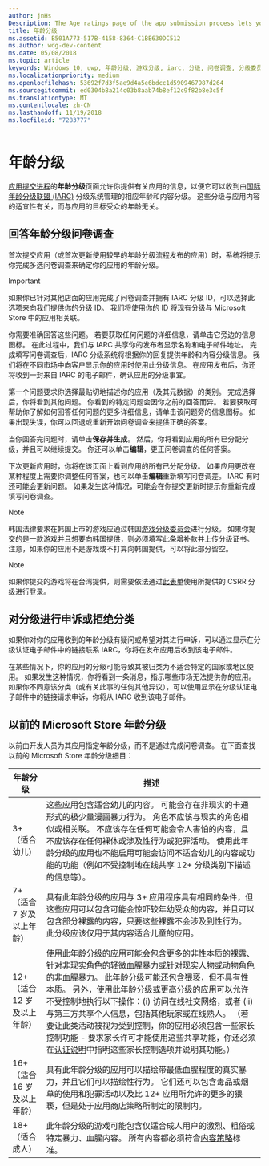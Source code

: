 ```yaml
---
author: jnHs
Description: The Age ratings page of the app submission process lets you provide information about your app so it can receive the appropriate age ratings from the International Age Ratings Coalition (IARC).
title: 年龄分级
ms.assetid: B501A773-517B-4158-8364-C1BE630DC512
ms.author: wdg-dev-content
ms.date: 05/08/2018
ms.topic: article
keywords: Windows 10, uwp, 年龄分级, 游戏分级, iarc, 分级, 问卷调查, 分级委员会, 内容分级
ms.localizationpriority: medium
ms.openlocfilehash: 53692f7d3f5ae9d4a5e6bdcc1d5909467987d264
ms.sourcegitcommit: ed0304b8a214c03b8aab74b8ef12c9f82b8e3c5f
ms.translationtype: MT
ms.contentlocale: zh-CN
ms.lasthandoff: 11/19/2018
ms.locfileid: "7283777"
---
```

# <a name="age-ratings"></a>年龄分级

[应用提交进程](app-submissions.md)的**年龄分级**页面允许你提供有关应用的信息，以便它可以收到由[国际年龄分级联盟 (IARC)](http://go.microsoft.com/fwlink/p/?LinkId=716854) 分级系统管理的相应年龄和内容分级。 这些分级与应用内容的适宜性有关，而与应用的目标受众的年龄无关。

## <a name="answering-the-age-ratings-questionnaire"></a>回答年龄分级问卷调查

首次提交应用（或首次更新使用较早的年龄分级流程发布的应用）时，系统将提示你完成多选问卷调查来确定你的应用的年龄分级。

> [!IMPORTANT]
> 如果你已针对其他店面的应用完成了问卷调查并拥有 IARC 分级 ID，可以选择此选项来向我们提供你的分级 ID。 我们将使用你的 ID 将现有分级与 Microsoft Store 中的应用相关联。

你需要准确回答这些问题。 若要获取任何问题的详细信息，请单击它旁边的信息图标。 在此过程中，我们与 IARC 共享你的发布者显示名称和电子邮件地址。 完成填写问卷调查后，IARC 分级系统将根据你的回复提供年龄和内容分级信息。 我们将在不同市场中向客户显示你的应用时使用此分级信息。 在应用发布后，你还将收到一封来自 IARC 的电子邮件，确认应用的分级事宜。

第一个问题要求你选择最贴切地描述你的应用（及其元数据）的类别。 完成选择后，你将看到其他问题。 你看到的特定问题会因你之前的回答而异。 若要获取可帮助你了解如何回答任何问题的更多详细信息，请单击该问题旁的信息图标。 如果出现失误，你可以回退或重新开始问卷调查来提供正确的答案。

当你回答完问题时，请单击**保存并生成**。 然后，你将看到应用的所有已分配分级，并且可以继续提交。 你还可以单击**编辑**，更正问卷调查的任何答案。

下次更新应用时，你将在该页面上看到应用的所有已分配分级。 如果应用更改在某种程度上需要你调整任何答案，也可以单击**编辑**重新填写问卷调差。 IARC 有时还可能会更新问题。 如果发生这种情况，可能会在你提交更新时提示你重新完成填写问卷调查。

<span id="boards" />

> [!NOTE]
> 韩国法律要求在韩国上市的游戏应通过韩国[游戏分级委员会](http://go.microsoft.com/fwlink/p/?LinkId=228256)进行分级。 如果你提交的是一款游戏并且想要向韩国提供，则必须填写此条增补款并上传分级证书。 注意，如果你的应用不是游戏或不打算向韩国提供，可以将此部分留空。

> [!NOTE]
> 如果你提交的游戏将在台湾提供，则需要依法通过[此表单](https://go.microsoft.com/fwlink/?linkid=867281)使用所提供的 CSRR 分级进行登录。 

<span id="appeal" />

## <a name="appealing-ratings-or-refused-classifications"></a>对分级进行申诉或拒绝分类

如果你对你的应用收到的年龄分级有疑问或希望对其进行申诉，可以通过显示在分级认证电子邮件中的链接联系 IARC，你将在发布应用后收到该电子邮件。

在某些情况下，你的应用的分级可能导致其被归类为不适合特定的国家或地区使用。 如果发生这种情况，你将看到一条消息，指示哪些市场无法提供你的应用。 如果你不同意该分类（或有关此事的任何其他异议），可以使用显示在分级认证电子邮件中的链接请求申诉，你将从 IARC 收到该电子邮件。


## <a name="previous-microsoft-store-age-ratings"></a>以前的 Microsoft Store 年龄分级

以前由开发人员为其应用指定年龄分级，而不是通过完成问卷调查。 在下面查找以前的 Microsoft Store 年龄分级细目：

| 年龄分级                           | 描述                            |
|--------------------------------------|----------------------------------------|
| 3+（适合幼儿）     | 这些应用包含适合幼儿的内容。 可能会存在非现实的卡通形式的极少量漫画暴力行为。 角色不应该与现实的角色相似或相关联。 不应该存在任何可能会令人害怕的内容，且不应该存在任何裸体或涉及性行为或犯罪活动。 使用此年龄分级的应用也不能启用可能会访问不适合幼儿的内容或功能的功能（例如不受控制地在线共享 12+ 分级类别下描述的信息等）。            |
| 7+（适合 7 岁及以上年龄）   | 具有此年龄分级的应用与 3+ 应用程序具有相同的条件，但这些应用可以包含可能会惊吓较年幼受众的内容，并且可以包含部分裸露的内容，只要这些裸露不会涉及到性行为。 此分级应该仅用于其内容适合儿童的应用。                                                                                   |
| 12+（适合 12 岁及以上年龄） | 使用此年龄分级的应用可能会包含更多的非性本质的裸露、针对非现实角色的轻微血腥暴力或针对现实人物或动物角色的非血腥暴力。 此年龄分级可能还包含猥亵，但不具有性本质。 另外，使用此年龄分级或更高分级的应用可以允许不受控制地执行以下操作：(i) 访问在线社交网络，或者 (ii) 与第三方共享个人信息，包括其他玩家或在线熟人。 （若要让此类活动被视为受到控制，你的应用必须包含一些家长控制功能 - 要求家长许可才能使用这些共享功能，你还必须在[认证说明](notes-for-certification.md)中指明这些家长控制选项并说明其功能。） |
| 16+（适合 16 岁及以上年龄） | 具有此年龄分级的应用可以描绘带最低血腥程度的真实暴力，并且它们可以描绘性行为。 它们还可以包含毒品或烟草的使用和犯罪活动以及比 12+ 应用所允许的更多的猥亵，但是处于应用商店策略所制定的限制内。                                                                                                                           |
| 18+（适合成人）            | 此年龄分级的游戏可能包含仅适合成人用户的激烈、粗俗或特定暴力、血腥内容。 所有内容都必须符合[内容策略](https://docs.microsoft.com/legal/windows/agreements/store-policies)标准。                                                                                                                                                            |
